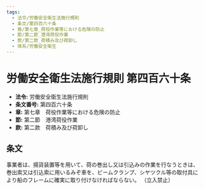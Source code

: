 ```yaml
---
tags:
  - 法令/労働安全衛生法施行規則
  - 条文/第四百六十条
  - 章/第七章_荷役作業等における危険の防止
  - 節/第二節_港湾荷役作業
  - 款/第二款_荷積み及び荷卸し
  - 体系/労働安全衛生
---
```

# 労働安全衛生法施行規則 第四百六十条

- **法令:** 労働安全衛生法施行規則
- **条文番号:** 第四百六十条
- **章:** 第七章　荷役作業等における危険の防止
- **節:** 第二節　港湾荷役作業
- **款:** 第二款　荷積み及び荷卸し

## 条文
事業者は、揚貨装置等を用いて、荷の巻出し又は引込みの作業を行なうときは、巻出索又は引込索に用いるみぞ車を、ビームクランプ、シヤツクル等の取付具により船のフレームに確実に取り付けなければならない。
（立入禁止）


